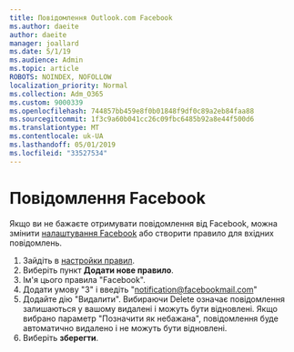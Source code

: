 ```yaml
---
title: Повідомлення Outlook.com Facebook
ms.author: daeite
author: daeite
manager: joallard
ms.date: 5/1/19
ms.audience: Admin
ms.topic: article
ROBOTS: NOINDEX, NOFOLLOW
localization_priority: Normal
ms.collection: Adm_O365
ms.custom: 9000339
ms.openlocfilehash: 744857bb459e8f0b01848f9df0c89a2eb84faa88
ms.sourcegitcommit: 1f3c9a60b041cc26c09fbc6485b92a8e44f500d6
ms.translationtype: MT
ms.contentlocale: uk-UA
ms.lasthandoff: 05/01/2019
ms.locfileid: "33527534"
---
```

# <a name="facebook-notifications"></a>Повідомлення Facebook

Якщо ви не бажаєте отримувати повідомлення від Facebook, можна змінити [налаштування Facebook](https://www.facebook.com/settings?tab=notifications) або створити правило для вхідних повідомлень.

1. Зайдіть в [настройки правил](https://outlook.live.com/mail/options/mail/rules/inboxRules).
1. Виберіть пункт **Додати нове правило**.
1. Ім'я цього правила "Facebook".
1. Додати умову "З" і введіть "notification@facebookmail.com"
1. Додайте дію "Видалити". Вибираючи Delete означає повідомлення залишаються у вашому видалені і можуть бути відновлені. Якщо вибрано параметр "Позначити як небажана", повідомлення буде автоматично видалено і не можуть бути відновлені.
1. Виберіть **зберегти**.